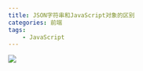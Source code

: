 ```yaml
---
title: JSON字符串和JavaScript对象的区别
categories: 前端
tags:
    - JavaScript
---
```


![](https://txy-tc-ly-1256104767.cos.ap-guangzhou.myqcloud.com/20200528172924)